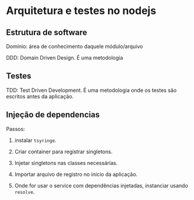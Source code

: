 # Arquitetura e testes no nodejs

## Estrutura de software

Domínio: área de conhecimento daquele módulo/arquivo

DDD: Domain Driven Design. É uma metodologia

## Testes

TDD: Test Driven Development. É uma metodologia onde os testes são escritos antes da aplicação.

## Injeção de dependencias

Passos:

1. instalar `tsyringe`.

2. Criar container para registrar singletons.

3. Injetar singletons nas classes necessárias.

4. Importar arquivo de registro no início da aplicação.

5. Onde for usar o service com dependências injetadas, instanciar usando `resolve`.
